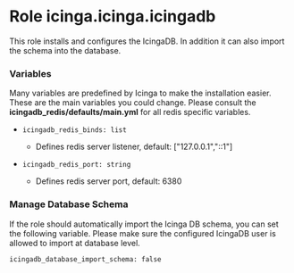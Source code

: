 # Role icinga.icinga.icingadb

This role installs and configures the IcingaDB. In addition it can also import the schema into the database.


### Variables

Many variables are predefined by Icinga to make the installation easier. These are the main variables you could change.
Please consult the **icingadb_redis/defaults/main.yml** for all redis specific variables.

* `icingadb_redis_binds: list`
     * Defines redis server listener, default: ["127.0.0.1","::1"]

* `icingadb_redis_port: string`
     * Defines redis server port, default: 6380

### Manage Database Schema

If the role should automatically import the Icinga DB schema, you can set the following
variable. Please make sure the configured IcingaDB user is allowed to import at database level.

`icingadb_database_import_schema: false`
